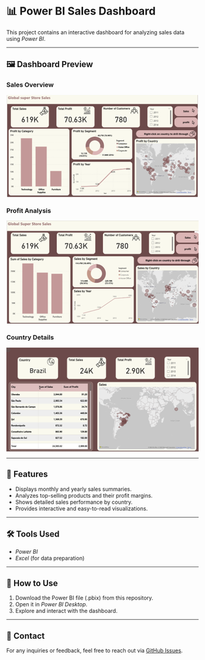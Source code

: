 # 📊 Power BI Sales Dashboard

This project contains an interactive dashboard for analyzing sales data using *Power BI*.

---

## 🖼 Dashboard Preview

### Sales Overview
![Sales Overview](2025.png)

### Profit Analysis
![Profit Analysis](032022.png)

### Country Details
![Country Details](032048.png)

---

## 📌 Features
- Displays monthly and yearly sales summaries.
- Analyzes top-selling products and their profit margins.
- Shows detailed sales performance by country.
- Provides interactive and easy-to-read visualizations.

---

## 🛠 Tools Used
- *Power BI*
- *Excel* (for data preparation)

---

## 🚀 How to Use
1. Download the Power BI file (.pbix) from this repository.
2. Open it in *Power BI Desktop*.
3. Explore and interact with the dashboard.

---

## 📩 Contact
For any inquiries or feedback, feel free to reach out via [GitHub Issues](../../issues).


